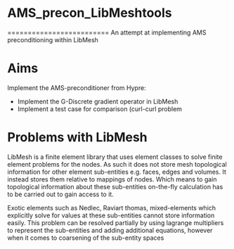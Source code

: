 # AMS_precon_LibMeshtools
=========================
An attempt at implementing AMS preconditioning within LibMesh 

# Aims
Implement the AMS-preconditioner from Hypre:
 - Implement the G-Discrete gradient operator in LibMesh
 - Implement a test case for comparison (curl-curl problem


# Problems with LibMesh
LibMesh is a finite element library that uses element classes
to solve finite element problems for the nodes. As such it does not
store mesh topological information for other element sub-entities e.g.
faces, edges and volumes. It instead stores them relative to mappings
of nodes. Which means to gain topological information about these
sub-entities on-the-fly calculation has to be carried out to gain access to
it.


Exotic elements such as Nedlec, Raviart thomas, mixed-elements
which explicitly solve for values at these sub-entities cannot store 
information easily. This problem can be resolved partially 
by using lagrange multipliers to represent the sub-entities and adding
additional equations, however when it comes to coarsening of the sub-entity spaces


